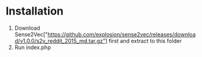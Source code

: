 # Installation

1. Download Sense2Vec["https://github.com/explosion/sense2vec/releases/download/v1.0.0/s2v_reddit_2015_md.tar.gz"] first and extract to this folder
2. Run index.php